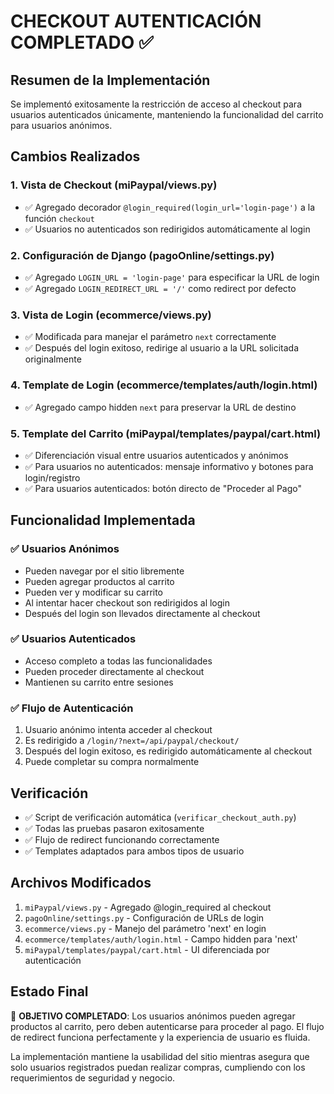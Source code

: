 # CHECKOUT AUTENTICACIÓN COMPLETADO ✅

## Resumen de la Implementación

Se implementó exitosamente la restricción de acceso al checkout para usuarios autenticados únicamente, manteniendo la funcionalidad del carrito para usuarios anónimos.

## Cambios Realizados

### 1. Vista de Checkout (miPaypal/views.py)
- ✅ Agregado decorador `@login_required(login_url='login-page')` a la función `checkout`
- ✅ Usuarios no autenticados son redirigidos automáticamente al login

### 2. Configuración de Django (pagoOnline/settings.py)
- ✅ Agregado `LOGIN_URL = 'login-page'` para especificar la URL de login
- ✅ Agregado `LOGIN_REDIRECT_URL = '/'` como redirect por defecto

### 3. Vista de Login (ecommerce/views.py)
- ✅ Modificada para manejar el parámetro `next` correctamente
- ✅ Después del login exitoso, redirige al usuario a la URL solicitada originalmente

### 4. Template de Login (ecommerce/templates/auth/login.html)
- ✅ Agregado campo hidden `next` para preservar la URL de destino

### 5. Template del Carrito (miPaypal/templates/paypal/cart.html)
- ✅ Diferenciación visual entre usuarios autenticados y anónimos
- ✅ Para usuarios no autenticados: mensaje informativo y botones para login/registro
- ✅ Para usuarios autenticados: botón directo de "Proceder al Pago"

## Funcionalidad Implementada

### ✅ Usuarios Anónimos
- Pueden navegar por el sitio libremente
- Pueden agregar productos al carrito
- Pueden ver y modificar su carrito
- Al intentar hacer checkout son redirigidos al login
- Después del login son llevados directamente al checkout

### ✅ Usuarios Autenticados
- Acceso completo a todas las funcionalidades
- Pueden proceder directamente al checkout
- Mantienen su carrito entre sesiones

### ✅ Flujo de Autenticación
1. Usuario anónimo intenta acceder al checkout
2. Es redirigido a `/login/?next=/api/paypal/checkout/`
3. Después del login exitoso, es redirigido automáticamente al checkout
4. Puede completar su compra normalmente

## Verificación

- ✅ Script de verificación automática (`verificar_checkout_auth.py`)
- ✅ Todas las pruebas pasaron exitosamente
- ✅ Flujo de redirect funcionando correctamente
- ✅ Templates adaptados para ambos tipos de usuario

## Archivos Modificados

1. `miPaypal/views.py` - Agregado @login_required al checkout
2. `pagoOnline/settings.py` - Configuración de URLs de login
3. `ecommerce/views.py` - Manejo del parámetro 'next' en login
4. `ecommerce/templates/auth/login.html` - Campo hidden para 'next'
5. `miPaypal/templates/paypal/cart.html` - UI diferenciada por autenticación

## Estado Final

🎯 **OBJETIVO COMPLETADO**: Los usuarios anónimos pueden agregar productos al carrito, pero deben autenticarse para proceder al pago. El flujo de redirect funciona perfectamente y la experiencia de usuario es fluida.

La implementación mantiene la usabilidad del sitio mientras asegura que solo usuarios registrados puedan realizar compras, cumpliendo con los requerimientos de seguridad y negocio.
